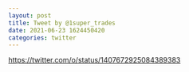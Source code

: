 ```yaml
--- 
layout: post 
title: Tweet by @1super_trades 
date: 2021-06-23 1624450420 
categories: twitter 
--- 
```

https://twitter.com/o/status/1407672925084389383